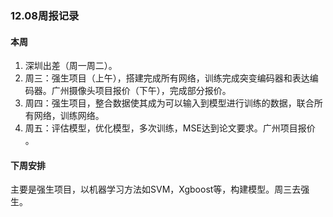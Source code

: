 ### 12.08周报记录

#### 本周

1. 深圳出差（周一周二）。
2. 周三：强生项目（上午），搭建完成所有网络，训练完成突变编码器和表达编码器。广州摄像头项目报价（下午），完成部分报价。
3. 周四：强生项目，整合数据使其成为可以输入到模型进行训练的数据，联合所有网络，训练网络。
4. 周五：评估模型，优化模型，多次训练，MSE达到论文要求。广州项目报价 。

#### 下周安排

主要是强生项目，以机器学习方法如SVM，Xgboost等，构建模型。周三去强生。
